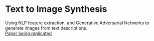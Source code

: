 # Text to Image Synthesis
Using NLP feature extraction, and Generative Adversarial Networks to generate images from text descriptions.  
[Paper being replicated](https://arxiv.org/pdf/1605.05396.pdf)
